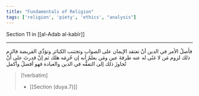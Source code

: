 ```yaml
---
title: "Fundamentals of Religion"
tags: ['religion', 'piety', 'ethics', "analysis"]
---
```


 Section 11 in [[al-Adab al-kabīr]]

---
فأصلُ الأمر في الدين أنْ تعتقد الإيمان على الصواب وتجتنب الكبائر وتؤدِّي الفريضة فالزم ذلك لزوم مَن لا غنًى له عنه طرفةَ عين ومَن يعلمُ أنه إن حُرِمَه هلك ثم إنْ قدرتَ على أنْ تُجاوزَ ذلك إلى التفقُّه في الدين والعبادة فهو أفضلُ وأكمل

> [!verbatim]
> - [[Section (duya.7)]]

